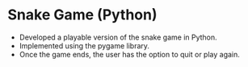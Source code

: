 # Snake Game (Python)
- Developed a playable version of the snake game in Python.
- Implemented using the pygame library.
- Once the game ends, the user has the option to quit or play again.
